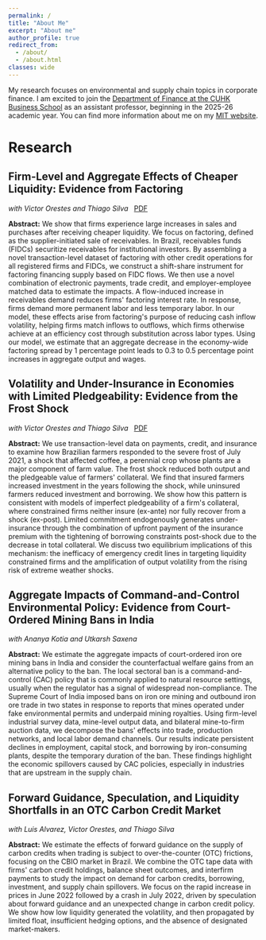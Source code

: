 ```yaml
---
permalink: /
title: "About Me"
excerpt: "About me"
author_profile: true
redirect_from: 
  - /about/
  - /about.html
classes: wide
---
```


My research focuses on environmental and supply chain topics in corporate finance. I am excited to join the [Department of Finance at the CUHK Business School](https://www.bschool.cuhk.edu.hk/departments/finance/) as an assistant professor, beginning in the 2025-26 academic year. You can find more information about me on my [MIT website](https://economics.mit.edu/people/phd-students/henry-zhang).

# Research

## Firm-Level and Aggregate Effects of Cheaper Liquidity: Evidence from Factoring
*with Victor Orestes and Thiago Silva* 
&nbsp;
[PDF](files/Factoring.pdf)

**Abstract:** We show that firms experience large increases in sales and purchases after receiving cheaper liquidity. We focus on factoring, defined as the supplier-initiated sale of receivables. In Brazil, receivables funds (FIDCs) securitize receivables for institutional investors. By assembling a novel transaction-level dataset of factoring with other credit operations for all registered firms and FIDCs, we construct a shift-share instrument for factoring financing supply based on FIDC flows. We then use a novel combination of electronic payments, trade credit, and employer-employee matched data to estimate the impacts. A flow-induced increase in receivables demand reduces firms' factoring interest rate. In response, firms demand more permanent labor and less temporary labor. In our model, these effects arise from factoring's purpose of reducing cash inflow volatility, helping firms match inflows to outflows, which firms otherwise achieve at an efficiency cost through substitution across labor types. Using our model, we estimate that an aggregate decrease in the economy-wide factoring spread by 1 percentage point leads to 0.3 to 0.5 percentage point increases in aggregate output and wages.

## Volatility and Under-Insurance in Economies with Limited Pledgeability: Evidence from the Frost Shock
*with Victor Orestes and Thiago Silva*
&nbsp;
[PDF](files/Frost_Shock.pdf)

**Abstract:** We use transaction-level data on payments, credit, and insurance to examine how Brazilian farmers responded to the severe frost of July 2021, a shock that affected coffee, a perennial crop whose plants are a major component of farm value. The frost shock reduced both output and the pledgeable value of farmers' collateral. We find that insured farmers increased investment in the years following the shock, while uninsured farmers reduced investment and borrowing. We show how this pattern is consistent with models of imperfect pledgeability of a firm's collateral, where constrained firms neither insure (ex-ante) nor fully recover from a shock (ex-post). Limited commitment endogenously generates under-insurance through the combination of upfront payment of the insurance premium with the tightening of borrowing constraints post-shock due to the decrease in total collateral. We discuss two equilibrium implications of this mechanism: the inefficacy of emergency credit lines in targeting liquidity constrained firms and the amplification of output volatility from the rising risk of extreme weather shocks.

## Aggregate Impacts of Command-and-Control Environmental Policy: Evidence from Court-Ordered Mining Bans in India
*with Ananya Kotia and Utkarsh Saxena*
&nbsp;
<!---
[PDF](files/Mining_Ban.pdf)
--->

**Abstract:** We estimate the aggregate impacts of court-ordered iron ore mining bans in India and consider the counterfactual welfare gains from an alternative policy to the ban. The local sectoral ban is a command-and-control (CAC) policy that is commonly applied to natural resource settings, usually when the regulator has a signal of widespread non-compliance. The Supreme Court of India imposed bans on iron ore mining and outbound iron ore trade in two states in response to reports that mines operated under fake environmental permits and underpaid mining royalties. Using firm-level industrial survey data, mine-level output data, and bilateral mine-to-firm auction data, we decompose the bans' effects into trade, production networks, and local labor demand channels. Our results indicate persistent declines in employment, capital stock, and borrowing by iron-consuming plants, despite the temporary duration of the ban. These findings highlight the economic spillovers caused by CAC policies, especially in industries that are upstream in the supply chain.

## Forward Guidance, Speculation, and Liquidity Shortfalls in an OTC Carbon Credit Market
*with Luis Alvarez, Victor Orestes, and Thiago Silva*

**Abstract:** We estimate the effects of forward guidance on the supply of carbon credits when trading is subject to over-the-counter (OTC) frictions, focusing on the CBIO market in Brazil. We combine the OTC tape data with firms' carbon credit holdings, balance sheet outcomes, and interfirm payments to study the impact on demand for carbon credits, borrowing, investment, and supply chain spillovers. We focus on the rapid increase in prices in June 2022 followed by a crash in July 2022, driven by speculation about forward guidance and an unexpected change in carbon credit policy. We show how low liquidity generated the volatility, and then propagated by limited float, insufficient hedging options, and the absence of designated market-makers.